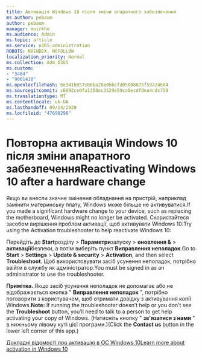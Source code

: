 ```yaml
---
title: Активація Windows 10 після зміни апаратного забезпечення
ms.author: pebaum
author: pebaum
manager: mnirkhe
ms.audience: Admin
ms.topic: article
ms.service: o365-administration
ROBOTS: NOINDEX, NOFOLLOW
localization_priority: Normal
ms.collection: Adm_O365
ms.custom:
- "3484"
- "9001418"
ms.openlocfilehash: 6e341b057cb0ba20a0bbcfd05008875f59a24684
ms.sourcegitcommit: c6692ce0fa1358ec3529e59ca0ecdfdea4cdc759
ms.translationtype: MT
ms.contentlocale: uk-UA
ms.lasthandoff: 09/14/2020
ms.locfileid: "47698298"
---
```

# <a name="reactivating-windows-10-after-a-hardware-change"></a><span data-ttu-id="a4907-102">Повторна активація Windows 10 після зміни апаратного забезпечення</span><span class="sxs-lookup"><span data-stu-id="a4907-102">Reactivating Windows 10 after a hardware change</span></span>

<span data-ttu-id="a4907-103">Якщо ви внесли значне змінення обладнання на пристрій, наприклад замінити материнську плату, Windows може більше не активуватися.</span><span class="sxs-lookup"><span data-stu-id="a4907-103">If you made a significant hardware change to your device, such as replacing the motherboard, Windows might no longer be activated.</span></span> <span data-ttu-id="a4907-104">Скористайтеся засобом вирішення проблем активації, щоб активувати Windows 10:</span><span class="sxs-lookup"><span data-stu-id="a4907-104">Try using the Activation troubleshooter to help reactivate Windows 10:</span></span>

<span data-ttu-id="a4907-105">Перейдіть до **Start**розділу  >  **Параметри**запуску  >  **оновлення &**  >  **активації**безпеки, а потім виберіть пункт **Виправлення неполадок**.</span><span class="sxs-lookup"><span data-stu-id="a4907-105">Go to **Start** > **Settings** > **Update & security** > **Activation**, and then select **Troubleshoot**.</span></span> <span data-ttu-id="a4907-106">Щоб використовувати засіб усунення неполадок, потрібно ввійти в службу як адміністратор.</span><span class="sxs-lookup"><span data-stu-id="a4907-106">You must be signed in as an administrator to use the troubleshooter.</span></span>

<span data-ttu-id="a4907-107">**Примітка.** Якщо засіб усунення неполадок не допомагає або не відображається кнопка " **Виправлення неполадок** ", потрібно поговорити з користувачем, щоб отримати довідку з активування копії Windows.</span><span class="sxs-lookup"><span data-stu-id="a4907-107">**Note:** If running the troubleshooter doesn’t help or you don’t see the **Troubleshoot** button, you’ll need to talk to a person to get help activating your copy of Windows.</span></span> <span data-ttu-id="a4907-108">(Натисніть кнопку " **зв'язатися з нами** " в нижньому лівому куті цієї програми.)</span><span class="sxs-lookup"><span data-stu-id="a4907-108">(Click the **Contact us** button in the lower left corner of this app.)</span></span>

[<span data-ttu-id="a4907-109">Докладні відомості про активацію в ОС Windows 10</span><span class="sxs-lookup"><span data-stu-id="a4907-109">Learn more about activation in Windows 10</span></span>](https://support.microsoft.com/help/12440/windows-10-activate)
